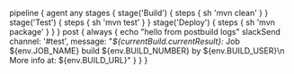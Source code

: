 pipeline {
  agent any
  stages {
    stage('Build') {
      steps {
        sh 'mvn clean'
      }
    }
    stage('Test') {
      steps {
        sh 'mvn test'
      }
    }
    stage('Deploy') {
      steps {
        sh 'mvn package'
      }
    }
  }
  post {
        always {
            echo "hello from postbuild logs"
            slackSend channel: '#test',
                message: "*${currentBuild.currentResult}:* Job ${env.JOB_NAME} build ${env.BUILD_NUMBER} by ${env.BUILD_USER}\n More info at: ${env.BUILD_URL}"
        }
    }
}
